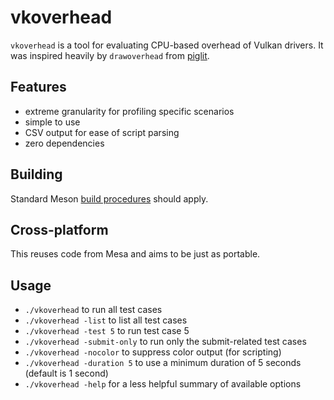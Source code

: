 # vkoverhead
`vkoverhead` is a tool for evaluating CPU-based overhead of Vulkan drivers. It was inspired heavily by `drawoverhead` from [piglit](https://gitlab.freedesktop.org/mesa/piglit).

## Features
* extreme granularity for profiling specific scenarios
* simple to use
* CSV output for ease of script parsing
* zero dependencies

## Building
Standard Meson [build procedures](https://mesonbuild.com/Quick-guide.html#compiling-a-meson-project) should apply.

## Cross-platform
This reuses code from Mesa and aims to be just as portable.

## Usage
* `./vkoverhead` to run all test cases
* `./vkoverhead -list` to list all test cases
* `./vkoverhead -test 5` to run test case 5
* `./vkoverhead -submit-only` to run only the submit-related test cases
* `./vkoverhead -nocolor` to suppress color output (for scripting)
* `./vkoverhead -duration 5` to use a minimum duration of 5 seconds (default is 1 second)
* `./vkoverhead -help` for a less helpful summary of available options
